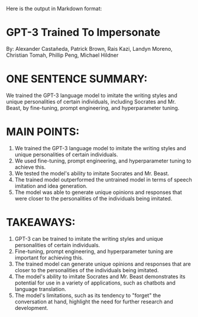 Here is the output in Markdown format:

# GPT-3 Trained To Impersonate

By: Alexander Castañeda, Patrick Brown, Rais Kazi, Landyn Moreno, Christian Tomah, Phillip Peng, Michael Hildner

# ONE SENTENCE SUMMARY:

We trained the GPT-3 language model to imitate the writing styles and unique personalities of certain individuals, including Socrates and Mr. Beast, by fine-tuning, prompt engineering, and hyperparameter tuning.

# MAIN POINTS:

1. We trained the GPT-3 language model to imitate the writing styles and unique personalities of certain individuals.
2. We used fine-tuning, prompt engineering, and hyperparameter tuning to achieve this.
3. We tested the model's ability to imitate Socrates and Mr. Beast.
4. The trained model outperformed the untrained model in terms of speech imitation and idea generation.
5. The model was able to generate unique opinions and responses that were closer to the personalities of the individuals being imitated.

# TAKEAWAYS:

1. GPT-3 can be trained to imitate the writing styles and unique personalities of certain individuals.
2. Fine-tuning, prompt engineering, and hyperparameter tuning are important for achieving this.
3. The trained model can generate unique opinions and responses that are closer to the personalities of the individuals being imitated.
4. The model's ability to imitate Socrates and Mr. Beast demonstrates its potential for use in a variety of applications, such as chatbots and language translation.
5. The model's limitations, such as its tendency to "forget" the conversation at hand, highlight the need for further research and development.
